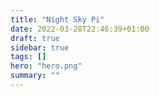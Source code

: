 ```yaml
---
title: "Night Sky Pi"
date: 2022-03-28T22:46:39+01:00
draft: true
sidebar: true
tags: []
hero: "hero.png"
summary: ""
---
```

